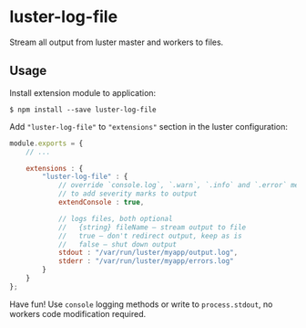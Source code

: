 # luster-log-file

Stream all output from luster master and workers to files.

## Usage

Install extension module to application:

```console
$ npm install --save luster-log-file
```

Add `"luster-log-file"` to `"extensions"` section in the luster configuration:

```javascript
module.exports = {
    // ...

    extensions : {
        "luster-log-file" : {
            // override `console.log`, `.warn`, `.info` and `.error` methods
            // to add severity marks to output
            extendConsole : true,

            // logs files, both optional
            //   {string} fileName – stream output to file
            //   true – don't redirect output, keep as is
            //   false – shut down output
            stdout : "/var/run/luster/myapp/output.log",
            stderr : "/var/run/luster/myapp/errors.log"
        }
    }
};
```

Have fun! Use `console` logging methods or write to `process.stdout`, no workers code modification required.
